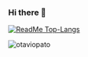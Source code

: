 ### Hi there 👋

<!--
**otaviopato/otaviopato** is a ✨ _special_ ✨ repository because its `README.md` (this file) appears on your GitHub profile.

Here are some ideas to get you started:

- 🔭 I’m currently working on ...
- 🌱 I’m currently learning ...
- 👯 I’m looking to collaborate on ...
- 🤔 I’m looking for help with ...
- 💬 Ask me about ...
- 📫 How to reach me: ...
- 😄 Pronouns: ...
- ⚡ Fun fact: ...
-->


[![ReadMe Top-Langs](https://github-readme-stats.vercel.app/api/top-langs/?username=otaviopato&hide=TeX&layout=compact&theme=tokyonight&title_color=00a83b&langs_count=10)](https://github.com/otaviopato/github-readme-stats)

<img src="https://github-readme-stats.vercel.app/api?username=otaviopato&show_icons=true&count_private=true" alt="otaviopato" />


